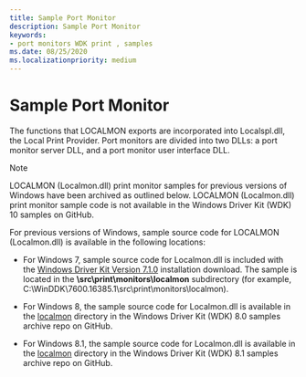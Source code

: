 ```yaml
---
title: Sample Port Monitor
description: Sample Port Monitor
keywords:
- port monitors WDK print , samples
ms.date: 08/25/2020
ms.localizationpriority: medium
---
```


# Sample Port Monitor

The functions that LOCALMON  exports are incorporated into Localspl.dll, the Local Print Provider. Port monitors are divided into two DLLs: a port monitor server DLL, and a port monitor user interface DLL.

> [!NOTE]
> LOCALMON (Localmon.dll) print monitor samples for previous versions of Windows have been archived as outlined below. LOCALMON (Localmon.dll) print monitor sample code is not available in the Windows Driver Kit (WDK) 10 samples on GitHub.

For previous versions of Windows, sample source code for LOCALMON (Localmon.dll) is available in the following locations:

- For Windows 7, sample source code for Localmon.dll is included with the [Windows Driver Kit Version 7.1.0](https://www.microsoft.com/download/details.aspx?id=11800) installation download. The sample is located in the **\\src\\print\\monitors\\localmon** subdirectory (for example, C:\WinDDK\7600.16385.1\src\print\monitors\localmon).

- For Windows 8, the sample source code for Localmon.dll is available in the [localmon](https://github.com/microsoftarchive/msdn-code-gallery-microsoft/tree/master/Official%20Windows%20Driver%20Kit%20Sample/Windows%20Driver%20Kit%20(WDK)%208.0%20Samples/%5BC%2B%2B%5D-Windows%20Driver%20Kit%20(WDK)%208.0%20Samples/C%2B%2B/WDK%208.0%20Samples/Print%20Monitors%20Samples/Solution/localmon) directory in the Windows Driver Kit (WDK) 8.0 samples archive repo on GitHub.

- For Windows 8.1, the sample source code for Localmon.dll is available in the [localmon](https://github.com/microsoftarchive/msdn-code-gallery-microsoft/tree/master/Official%20Windows%20Driver%20Kit%20Sample/Windows%20Driver%20Kit%20(WDK)%208.1%20Samples/%5BC%2B%2B%5D-windows-driver-kit-81-cpp/WDK%208.1%20C%2B%2B%20Samples/Print%20Monitors%20Samples/C%2B%2B/localmon) directory in the Windows Driver Kit (WDK) 8.1 samples archive repo on GitHub.
